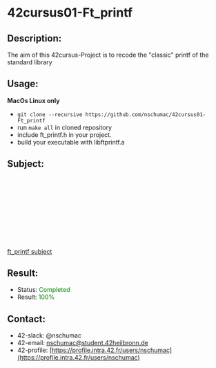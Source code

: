# 42cursus01-Ft_printf

## Description:
The aim of this 42cursus-Project is to recode the "classic" printf of the standard library

## Usage:
**MacOs Linux only**
- `git clone --recursive https://github.com/nschumac/42cursus01-Ft_printf`
- run `make all` in cloned repository
- include ft_printf.h in your project.
- build your executable with libftprintf.a

## Subject:
<object data="https://github.com/nschumac/42cursus01-Ft_printf/blob/main/subject/ft_printf.en.pdf" type="application/pdf" width="700px" height="700px">
    <embed src="https://github.com/nschumac/42cursus01-Ft_printf/blob/main/subject/ft_printf.en.pdf">
        <p><a href="https://github.com/nschumac/42cursus01-Ft_printf/blob/main/subject/ft_printf.en.pdf">ft_printf subject</a></p>
    </embed>
</object>

## Result:
- Status: <span style="color:green">Completed</span>
- Result: <span style="color:green">100%</span>

## Contact:
- 42-slack: @nschumac
- 42-email: [nschumac@student.42heilbronn.de](nschumac@student.42heilbronn.de)
- 42-profile: [https://profile.intra.42.fr/users/nschumac](https://profile.intra.42.fr/users/nschumac)